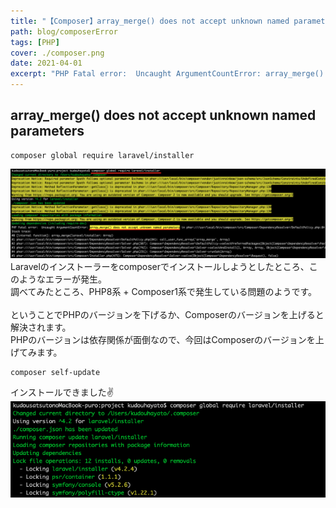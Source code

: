 ```yaml
---
title: "【Composer】array_merge() does not accept unknown named parameters エラーの解決方法"
path: blog/composerError
tags: [PHP]
cover: ./composer.png
date: 2021-04-01
excerpt: "PHP Fatal error:  Uncaught ArgumentCountError: array_merge() does not accept unknown named parameters エラーの解決方法"
---
```


## array_merge() does not accept unknown named parameters

```
composer global require laravel/installer
```
![](./composerError.png)
Laravelのインストーラーをcomposerでインストールしようとしたところ、このようなエラーが発生。<br>
調べてみたところ、PHP8系 + Composer1系で発生している問題のようです。<br>
<br>
ということでPHPのバージョンを下げるか、Composerのバージョンを上げると解決されます。<br>
PHPのバージョンは依存関係が面倒なので、今回はComposerのバージョンを上げてみます。

```
composer self-update
```

インストールできました✌️
![](./composerError2.png)